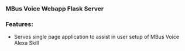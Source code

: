 ### MBus Voice Webapp Flask Server

### Features:
  - Serves single page application to assist in user setup of MBus Voice Alexa Skill
